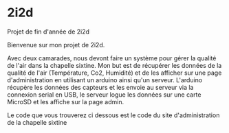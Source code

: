 # 2i2d
Projet de fin d'année de 2i2d

Bienvenue sur mon projet de 2i2d.

Avec deux camarades, nous devont faire un système pour gérer la qualité de l'air dans la chapelle sixtine.
Mon but est de récupérer les données de la qualité de l'air (Température, Co2, Humidité) et de les afficher sur une page d'administration 
en utilisant un arduino ainsi qu'un serveur.
L'arduino récupère les données des capteurs et les envoie au serveur via la connexion serial en USB, le serveur logue les données sur une carte MicroSD et les affiche
sur la page admin.

Le code que vous trouverez ci dessous est le code du site d'administration de la chapelle sixtine
